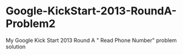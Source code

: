 # Google-KickStart-2013-RoundA-Problem2
My Google Kick Start 2013 Round A " Read Phone Number" problem solution
